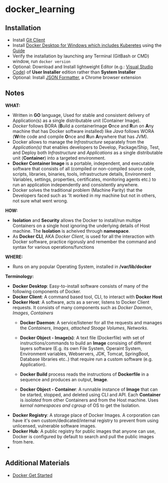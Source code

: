 # docker_learning

## Installation
 - Install [Git Client](https://git-scm.com/downloads)
 - Install [Docker Desktop for Windows which includes Kuberetes](https://www.docker.com/products/docker-desktop) using the [Guide](https://docs.docker.com/docker-for-windows/install)
 - Verify the installation by launching any Terminal (GitBash or CMD) window, run `docker version`
 - Optional: Download and Install lightweight Editor (e.g.: [Visual Studio Code](https://code.visualstudio.com)) of **User Installer** edition rather than **System Installer**
 - Optional: Install [JSON Formatter](https://chrome.google.com/webstore/detail/json-formatter/bcjindcccaagfpapjjmafapmmgkkhgoa), a Chrome browser extension
 
 ## Notes
 
  **WHAT:**
   - Written in **GO** language, Used for stable and consistent delivery of Application(s) as a single distributable unit (Container Image).
   - _Docker_ follows BORA (**B**uild a containerImage **O**nce and **R**un on **A**ny machine that has Docker software installed) like _Java_ follows WORA (**W**rite code and compile **O**nce and **R**un **A**nywhere that has JVM).
   - Docker allows to manage the _Infrastructure_ separately from the _Application(s)_ that enables developers to Develop, Package/Ship, Test, and Deploy both _Infrastructure_ and _Applications_ as a single distributable unit (**Container**) into a targeted environment.
   - **Docker Container Image** is a portable, independent, and executable software that consists of all (compiled or non-compiled source code, scripts, libraries, binaries, tools, infrastructure details, Environment Variables, settings, properties, certificates, monitoring agents etc.) to run an application independently and consistently anywhere.
   - Docker solves the traditional problem (Machine Parity) that the Developers faced such as 'It worked in my machine but not in others, not sure what went wrong.
   
  **HOW:**
   - **Isolation** and **Security** allows the Docker to install/run multipe Containers on a single host ignoring the underlying details of Host machine. The **Isolation** is acheived through **namespace**.
   - As **Docker CLI**, AKA _Docker Client_, is used for all the interaction with Docker software, practice rigorusly and remember the command and syntax for various operations/functions
   
  **WHERE:**
   - Runs on any popular Operating System, installed in **/var/lib/docker**

  **Terminology:**
   - **Docker Desktop**: Easy-to-install software consists of many of the following components of Docker.
   - **Docker Client**: A command based tool, CLI, to interact with **Docker Host**
   - **Docker Host**: A software, acts as a server, listens to Docker Client requests.  It consists of many components such as _Docker Daemon_, _Images_, _Containers_
     - **Docker Daemon**: A service/listener for all the requests and manages the _Containers_, _Images_, _attached Stoage Volumes_, _Networks_.
     - **Docker Object - Image(s)**: A text file (Dockerfile) with set of instructions/commands to build an **Image** consising of different layers software (E.g. its own File System, Operaint System, Environment variables, Webservers, JDK, Tomcat, SpringBoot, Database libraries etc..) that require run a custom software (e.g. Application).
     
      - **Docker Build** process reads the instructions of **Dockerfile** in a sequence and produces an output, **Image**.
     - **Docker Object - Container**: A runnable instance of **Image** that can be started, stopped, and deleted using CLI and API. Each **Container** is _isolated_ from other Containers and from the Host machine. Uses _kernal namespaces and cgroup_ of OS to get the Isolation. 
   - **Docker Registry**: A storage place of Docker Images. A corporation can have it's own custom/dedicated/internal registry to prevent from using unlicensed, vulnerable software images.
   - **Docker Hub**: A public registry for public images that anyone can use, Docker is configured by default to search and pull the public images from here. 
   -    

## Additional Materials
- [Docker Get Started](https://docs.docker.com/get-started)
